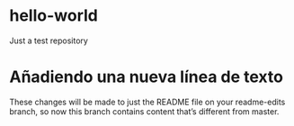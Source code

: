 # hello-world
Just a test repository


# Añadiendo una nueva línea de texto
These changes will be made to just the README file on your readme-edits branch, so now this branch contains content that’s different from master.
